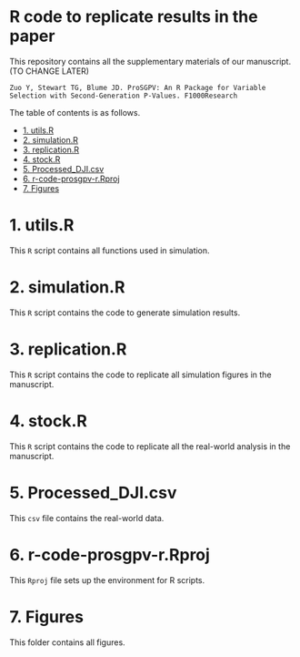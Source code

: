 R code to replicate results in the paper
========================

This repository contains all the supplementary materials of our manuscript. (TO CHANGE LATER)

	Zuo Y, Stewart TG, Blume JD. ProSGPV: An R Package for Variable Selection with Second-Generation P-Values. F1000Research

The table of contents is as follows.  

- [1. utils.R](#1-utilsr)
- [2. simulation.R](#2-simulationr)
- [3. replication.R](#3-replicationr)
- [4. stock.R](#4-stock)
- [5. Processed_DJI.csv](#5-datardata)
- [6. r-code-prosgpv-r.Rproj](#6-r-code-prosgpv-rproj)
- [7. Figures](#7-figures)
	


# 1. utils.R

This `R` script contains all functions used in simulation.  

# 2. simulation.R

This `R` script contains the code to generate simulation results.  

# 3. replication.R

This `R` script contains the code to replicate all simulation figures in the manuscript.  

# 4. stock.R

This `R` script contains the code to replicate all the real-world analysis in the manuscript.  

# 5. Processed_DJI.csv

This `csv` file contains the real-world data.  

# 6. r-code-prosgpv-r.Rproj

This `Rproj` file sets up the environment for R scripts.  

# 7. Figures

This folder contains all figures.


